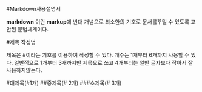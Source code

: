 #Markdown사용설명서

**markdown** 이란 **markup**에 반대 개념으로 최소한의 기호로 문서를꾸밀 수 있도록 고안된 문법체계이다.

#제목 작성법

제목은 #이라는 기호를 이용하여 작성할 수 있다.
개수는 1개부터 6개까지 사용할 수 있다.
일반적으로 1개부터 3개까지만 제목으로 쓰고 4개부터는 일반 글자보다 작아서 잘 사용하지않는다.

#대제목(#1개)
##중제목(# 2개)
###소제목(# 3개)
